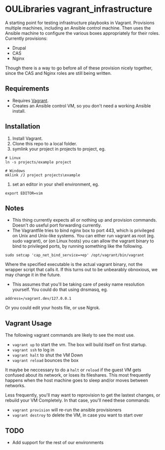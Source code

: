 OULibraries vagrant_infrastructure
=========

A starting point for testing infrastructure playbooks in Vagrant.  Provisions multiple machines, including an Ansible control machine.  Then uses the Ansible machine to configure the various boxes appropriately for their roles.  Currently provisions:
* Drupal
* CAS
* Nginx

Though there is a way to go before all of these provision nicely together, since the CAS and Nginx roles are still being written.

Requirements
------------

* Requires [Vagrant](https://www.vagrantup.com/downloads.html). 
* Creates an Ansible control VM, so you don't need a working Ansible install.

Installation
------------

1. Install Vagrant.
1. Clone this repo to a local folder.
1. symlink your project in projects to project, eg.
```
# Linux
ln -s projects/example project

# Windows
mklink /J project projects\example
```
1. set an editor in your shell environment, eg.

```
export EDITOR=vim
```

Notes
------------

* This thing currently expects all or nothing up and provision commands. Doesn't do useful port forwarding currently.
* The Vagrantfile tries to bind nginx box to port 443, which is privileged on Unix and Unix-like systems.  You can either run vagrant as root (eg. sudo vagrant), or (on Linux hosts) you can allow the vagrant binary to bind to privileged ports, by running something like the following.

```
sudo setcap 'cap_net_bind_service=+ep' /opt/vagrant/bin/vagrant
```

Where the specified executable is the actual vagrant binary, not the wrapper script that calls it. If this turns out to be unbearably obnoxious, we may change it in the future.

* This assumes that you'll be taking care of pesky name resolution yourself. You could do that using dnsmasq, eg.
```
address=/vagrant.dev/127.0.0.1
```
Or you could edit your hosts file, or use Ngrok.


Vagrant Usage 
------------

The following vagrant commands are likely to see the most use.

* `vagrant up` to start the vm. The box will build itself on first startup.
* `vagrant ssh` to log in
* `vagrant halt` to shut the VM Down
* `vagrant reload` bounces the box

It maybe be neccessary to do a `halt` or `reload` if the guest VM gets confused about its network, or loses its fileshares. This most frequently happens when the host machine goes to sleep and/or moves between networks.

Less frequently, you'll may want to reprovision to get the lastest changes, or rebuild your VM Completely. In that case, you'll need these commands:
* `vagrant provision` will re-run the ansible provisioners
* `vagrant destroy` to delete the VM, in case you want to start over

TODO
------------

* Add support for the rest of our environments
